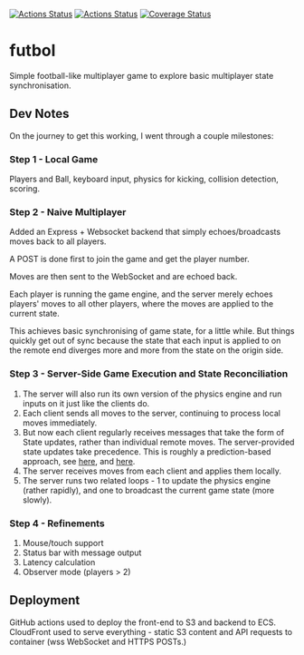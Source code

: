 [![Actions Status](https://github.com/bmantoni/futbol/workflows/Build%20and%20Deploy%20FrontEnd/badge.svg)](https://github.com/bmantoni/futbol/actions)
[![Actions Status](https://github.com/bmantoni/futbol/workflows/Build%20and%20Deploy%20BackEnd/badge.svg)](https://github.com/bmantoni/futbol/actions)
[![Coverage Status](https://coveralls.io/repos/github/bmantoni/futbol/badge.svg?branch=master)](https://coveralls.io/github/bmantoni/futbol?branch=master)

# futbol
Simple football-like multiplayer game to explore basic multiplayer state synchronisation.

## Dev Notes
On the journey to get this working, I went through a couple milestones:

### Step 1 - Local Game

Players and Ball, keyboard input, physics for kicking, collision detection, scoring.

### Step 2 - Naive Multiplayer

Added an Express + Websocket backend that simply echoes/broadcasts moves back to all players.

A POST is done first to join the game and get the player number.

Moves are then sent to the WebSocket and are echoed back.

Each player is running the game engine, and the server merely echoes players' moves to all other players, where the moves are applied to the current state.

This achieves basic synchronising of game state, for a little while. But things quickly get out of sync because the state that each input is applied to on the remote end diverges more and more from the state on the origin side.

### Step 3 - Server-Side Game Execution and State Reconciliation

1. The server will also run its own version of the physics engine and run inputs on it just like the clients do. 
2. Each client sends all moves to the server, continuing to process local moves immediately.
3. But now each client regularly receives messages that take the form of State updates, rather than individual remote moves. The server-provided state updates take precedence. This is roughly a prediction-based approach, see [here](https://developer.valvesoftware.com/wiki/Source_Multiplayer_Networking), and [here](https://medium.com/@qingweilim/how-do-multiplayer-games-sync-their-state-part-1-ab72d6a54043).
4. The server receives moves from each client and applies them locally.
5. The server runs two related loops - 1 to update the physics engine (rather rapidly), and one to broadcast the current game state (more slowly).

### Step 4 - Refinements

1. Mouse/touch support 
2. Status bar with message output
3. Latency calculation
4. Observer mode (players > 2)

## Deployment
GitHub actions used to deploy the front-end to S3 and backend to ECS. CloudFront used to serve everything - static S3 content and API requests to container (wss WebSocket and HTTPS POSTs.)
